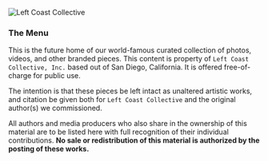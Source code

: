 ![Left Coast Collective](https://raw.githubusercontent.com/LeftCoastCollective/branding/master/signature.jpg)

### The Menu

This is the future home of our world-famous curated collection of photos, videos, and other branded pieces. This content is property of `Left Coast Collective, Inc.` based out of San Diego, California. It is offered free-of-charge for public use.

The intention is that these pieces be left intact as unaltered artistic works, and citation be given both for `Left Coast Collective` and the original author(s) we commissioned.

All authors and media producers who also share in the ownership of this material are to be listed here with full recognition of their individual contributions. **No sale or redistribution of this material is authorized by the posting of these works.**
